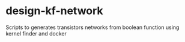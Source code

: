 # design-kf-network
Scripts to generates transistors networks from boolean function using kernel finder and docker
